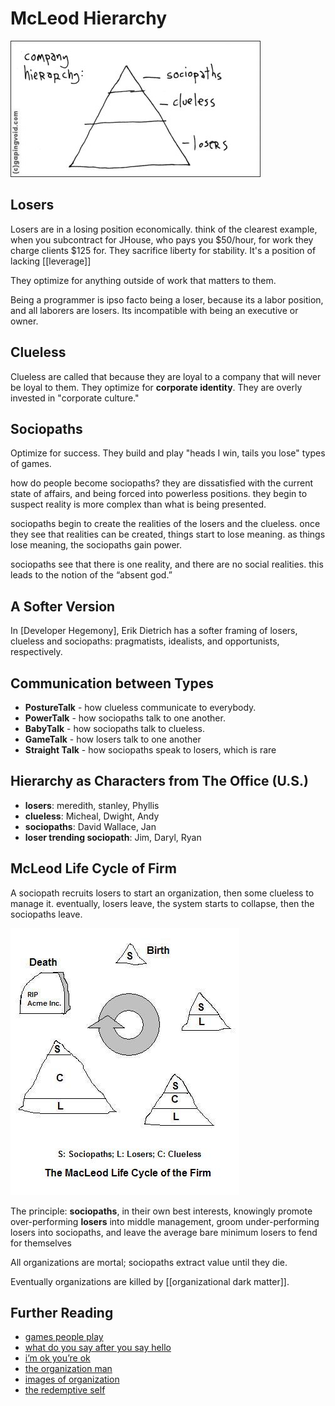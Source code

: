 # McLeod Hierarchy

![](/assets/images/mcleod_pyramid.jpeg)

## Losers

Losers are in a losing position economically. think of the clearest example, when you subcontract for JHouse, who pays you $50/hour, for work they charge clients $125 for. They sacrifice liberty for stability. It's a position of lacking [[leverage]]

They optimize for anything outside of work that matters to them.

Being a programmer is ipso facto being a loser, because its a labor position, and all laborers are losers. Its incompatible with being an executive or owner.

## Clueless

Clueless are called that because they are loyal to a company that will never be loyal to them. They optimize for **corporate identity**. They are overly invested in "corporate culture."

## Sociopaths

Optimize for success. They build and play "heads I win, tails you lose" types of games.

how do people become sociopaths? they are dissatisfied with the current state of affairs, and being forced into powerless positions. they begin to suspect reality is more complex than what is being presented.

sociopaths begin to create the realities of the losers and the clueless. once they see that realities can be created, things start to lose meaning. as things lose meaning, the sociopaths gain power.

sociopaths see that there is one reality, and there are no social realities. this leads to the notion of the “absent god.”

## A Softer Version

In [Developer Hegemony], Erik Dietrich has a softer framing of losers, clueless and sociopaths: pragmatists, idealists, and opportunists, respectively.

## Communication between Types

- **PostureTalk** - how clueless communicate to everybody.
- **PowerTalk** - how sociopaths talk to one another.
- **BabyTalk** - how sociopaths talk to clueless.
- **GameTalk** - how losers talk to one another
- **Straight Talk** - how sociopaths speak to losers, which is rare

## Hierarchy as Characters from The Office (U.S.)

- **losers**: meredith, stanley, Phyllis
- **clueless**: Micheal, Dwight, Andy
- **sociopaths**: David Wallace, Jan
- **loser trending sociopath**: Jim, Daryl, Ryan

## McLeod Life Cycle of Firm

A sociopath recruits losers to start an organization, then some clueless to manage it. eventually, losers leave, the system starts to collapse, then the sociopaths leave.

![](/assets/images/mcleod_cycle.jpg)

The principle: **sociopaths**, in their own best interests, knowingly promote over-performing **losers** into middle management, groom under-performing losers into sociopaths, and leave the average bare minimum losers to fend for themselves

All organizations are mortal; sociopaths extract value until they die.

Eventually organizations are killed by [[organizational dark matter]].

## Further Reading

- [games people play](https://www.amazon.com/dp/B005C6E76U/ref=dp-kindle-redirect)
- [what do you say after you say hello](https://www.amazon.com/dp/B003JCP5CY/ref=dp-kindle-redirect?)
- [i’m ok you’re ok](https://www.amazon.com/Im-OK-Youre-OK-Thomas-Harris-ebook/dp/B0054KY9QW/)
- [the organization man](https://www.amazon.com/Organization-Man-William-H-Whyte-ebook/dp/B00D4BOBBQ)
- [images of organization](https://www.amazon.com/Images-Organization-Gareth-Morgan-ebook/dp/B07C6K67HK)
- [the redemptive self](https://www.amazon.com/Redemptive-Self-Stories-Americans-Expanded-ebook/dp/B00HNSNVB2/)
